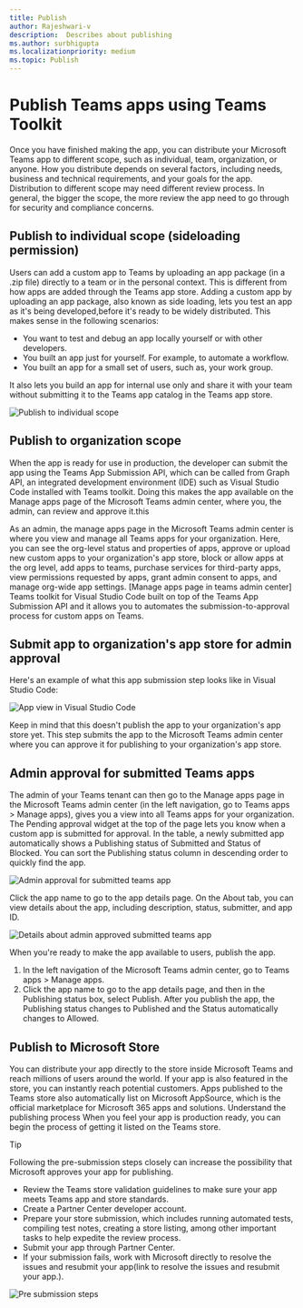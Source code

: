 ```yaml
---
title: Publish
author: Rajeshwari-v
description:  Describes about publishing
ms.author: surbhigupta
ms.localizationpriority: medium
ms.topic: Publish
---
```


# Publish Teams apps using Teams Toolkit 

Once you have finished making the app, you can distribute your Microsoft Teams app to different scope, such as individual, team, organization, or anyone. How you distribute depends on several factors, including needs, business and technical requirements, and your goals for the app. Distribution to different scope may need different review process. In general, the bigger the scope, the more review the app need to go through for security and compliance concerns. 

## Publish to individual scope (sideloading permission)

Users can add a custom app to Teams by uploading an app package (in a .zip file) directly to a team or in the personal context. This is different from how apps are added through the Teams app store. Adding a custom app by uploading an app package, also known as side loading, lets you test an app as it's being developed,before it's ready to be widely distributed.  This makes sense in the following scenarios:
* You want to test and debug an app locally yourself or with other developers.
* You built an app just for yourself. For example, to automate a workflow.
* You built an app for a small set of users, such as, your work group.

It also lets you build an app for internal use only and share it with your team without submitting it to the Teams app catalog in the Teams app store.

 ![Publish to individual scope](~/assets/images/teams-toolkit-v2/upload-app.png)

## Publish to organization scope
When the app is ready for use in production, the developer can submit the app using the Teams App Submission API, which can be called from Graph API, an integrated development environment (IDE) such as Visual Studio Code installed with Teams toolkit. Doing this makes the app available on the Manage apps page of the Microsoft Teams admin center, where you, the admin, can review and approve it.this

As an admin, the manage apps page in the Microsoft Teams admin center is where you view and manage all Teams apps for your organization. Here, you can see the org-level status and properties of apps, approve or upload new custom apps to your organization's app store, block or allow apps at the org level, add apps to teams, purchase services for third-party apps, view permissions requested by apps, grant admin consent to apps, and manage org-wide app settings.
[Manage apps page in teams admin center]
Teams toolkit for Visual Studio Code built on top of the Teams App Submission API and it allows you to automates the submission-to-approval process for custom apps on Teams.

## Submit app to organization's app store for admin approval

Here's an example of what this app submission step looks like in Visual Studio Code:

 ![App view in Visual Studio Code](~/assets/images/teams-toolkit-v2/app-view-in-visual-vscode.png)


Keep in mind that this doesn't publish the app to your organization's app store yet. This step submits the app to the Microsoft Teams admin center where you can approve it for publishing to your organization's app store.

## Admin approval for submitted Teams apps
The admin of your Teams tenant can then go to the Manage apps page in the Microsoft Teams admin center (in the left navigation, go to Teams apps > Manage apps), gives you a view into all Teams apps for your organization. The Pending approval widget at the top of the page lets you know when a custom app is submitted for approval.
In the table, a newly submitted app automatically shows a Publishing status of Submitted and Status of Blocked. You can sort the Publishing status column in descending order to quickly find the app.

 ![Admin approval for submitted teams app](~/assets/images/teams-toolkit-v2/admin-approval-for-teams-app.png)

Click the app name to go to the app details page. On the About tab, you can view details about the app, including description, status, submitter, and app ID.

 ![Details about admin approved submitted teams app](~/assets/images/teams-toolkit-v2/about-submitted-app.png)

When you're ready to make the app available to users, publish the app.
1.	In the left navigation of the Microsoft Teams admin center, go to Teams apps > Manage apps.
2.	Click the app name to go to the app details page, and then in the Publishing status box, select Publish.
After you publish the app, the Publishing status changes to Published and the Status automatically changes to Allowed.

## Publish to Microsoft Store
You can distribute your app directly to the store inside Microsoft Teams and reach millions of users around the world. If your app is also featured in the store, you can instantly reach potential customers.
Apps published to the Teams store also automatically list on Microsoft AppSource, which is the official marketplace for Microsoft 365 apps and solutions.
Understand the publishing process
When you feel your app is production ready, you can begin the process of getting it listed on the Teams store.
 
>[!Tip]
> Following the pre-submission steps closely can increase the possibility that Microsoft approves your app for publishing.
*	Review the Teams store validation guidelines to make sure your app meets Teams app and store standards.
*	Create a Partner Center developer account.
*	Prepare your store submission, which includes running automated tests, compiling test notes, creating a store listing, among other important tasks to help expedite the review process.
*	Submit your app through Partner Center.
*	If your submission fails, work with Microsoft directly to resolve the issues and resubmit your app(link to resolve the issues and resubmit your app.).

 ![Pre submission steps](~/assets/images/teams-toolkit-v2/pre-submission-steps.png)
